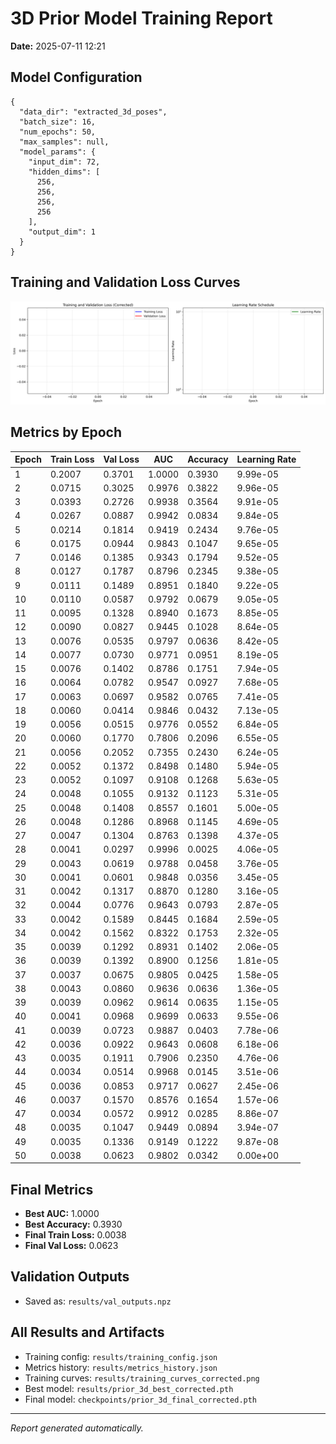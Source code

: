
# 3D Prior Model Training Report

**Date:** 2025-07-11 12:21

## Model Configuration

```
{
  "data_dir": "extracted_3d_poses",
  "batch_size": 16,
  "num_epochs": 50,
  "max_samples": null,
  "model_params": {
    "input_dim": 72,
    "hidden_dims": [
      256,
      256,
      256,
      256
    ],
    "output_dim": 1
  }
}
```

## Training and Validation Loss Curves

![Training Curves](training_curves_corrected.png)

## Metrics by Epoch

| Epoch | Train Loss | Val Loss | AUC | Accuracy | Learning Rate |
|-------|------------|----------|-----|----------|---------------|
| 1 | 0.2007 | 0.3701 | 1.0000 | 0.3930 | 9.99e-05 |
| 2 | 0.0715 | 0.3025 | 0.9976 | 0.3822 | 9.96e-05 |
| 3 | 0.0393 | 0.2726 | 0.9938 | 0.3564 | 9.91e-05 |
| 4 | 0.0267 | 0.0887 | 0.9942 | 0.0834 | 9.84e-05 |
| 5 | 0.0214 | 0.1814 | 0.9419 | 0.2434 | 9.76e-05 |
| 6 | 0.0175 | 0.0944 | 0.9843 | 0.1047 | 9.65e-05 |
| 7 | 0.0146 | 0.1385 | 0.9343 | 0.1794 | 9.52e-05 |
| 8 | 0.0127 | 0.1787 | 0.8796 | 0.2345 | 9.38e-05 |
| 9 | 0.0111 | 0.1489 | 0.8951 | 0.1840 | 9.22e-05 |
| 10 | 0.0110 | 0.0587 | 0.9792 | 0.0679 | 9.05e-05 |
| 11 | 0.0095 | 0.1328 | 0.8940 | 0.1673 | 8.85e-05 |
| 12 | 0.0090 | 0.0827 | 0.9445 | 0.1028 | 8.64e-05 |
| 13 | 0.0076 | 0.0535 | 0.9797 | 0.0636 | 8.42e-05 |
| 14 | 0.0077 | 0.0730 | 0.9771 | 0.0951 | 8.19e-05 |
| 15 | 0.0076 | 0.1402 | 0.8786 | 0.1751 | 7.94e-05 |
| 16 | 0.0064 | 0.0782 | 0.9547 | 0.0927 | 7.68e-05 |
| 17 | 0.0063 | 0.0697 | 0.9582 | 0.0765 | 7.41e-05 |
| 18 | 0.0060 | 0.0414 | 0.9846 | 0.0432 | 7.13e-05 |
| 19 | 0.0056 | 0.0515 | 0.9776 | 0.0552 | 6.84e-05 |
| 20 | 0.0060 | 0.1770 | 0.7806 | 0.2096 | 6.55e-05 |
| 21 | 0.0056 | 0.2052 | 0.7355 | 0.2430 | 6.24e-05 |
| 22 | 0.0052 | 0.1372 | 0.8498 | 0.1480 | 5.94e-05 |
| 23 | 0.0052 | 0.1097 | 0.9108 | 0.1268 | 5.63e-05 |
| 24 | 0.0048 | 0.1055 | 0.9132 | 0.1123 | 5.31e-05 |
| 25 | 0.0048 | 0.1408 | 0.8557 | 0.1601 | 5.00e-05 |
| 26 | 0.0048 | 0.1286 | 0.8968 | 0.1145 | 4.69e-05 |
| 27 | 0.0047 | 0.1304 | 0.8763 | 0.1398 | 4.37e-05 |
| 28 | 0.0041 | 0.0297 | 0.9996 | 0.0025 | 4.06e-05 |
| 29 | 0.0043 | 0.0619 | 0.9788 | 0.0458 | 3.76e-05 |
| 30 | 0.0041 | 0.0601 | 0.9848 | 0.0356 | 3.45e-05 |
| 31 | 0.0042 | 0.1317 | 0.8870 | 0.1280 | 3.16e-05 |
| 32 | 0.0044 | 0.0776 | 0.9643 | 0.0793 | 2.87e-05 |
| 33 | 0.0042 | 0.1589 | 0.8445 | 0.1684 | 2.59e-05 |
| 34 | 0.0042 | 0.1562 | 0.8322 | 0.1753 | 2.32e-05 |
| 35 | 0.0039 | 0.1292 | 0.8931 | 0.1402 | 2.06e-05 |
| 36 | 0.0039 | 0.1392 | 0.8900 | 0.1256 | 1.81e-05 |
| 37 | 0.0037 | 0.0675 | 0.9805 | 0.0425 | 1.58e-05 |
| 38 | 0.0043 | 0.0860 | 0.9636 | 0.0636 | 1.36e-05 |
| 39 | 0.0039 | 0.0962 | 0.9614 | 0.0635 | 1.15e-05 |
| 40 | 0.0041 | 0.0968 | 0.9699 | 0.0633 | 9.55e-06 |
| 41 | 0.0039 | 0.0723 | 0.9887 | 0.0403 | 7.78e-06 |
| 42 | 0.0036 | 0.0922 | 0.9643 | 0.0608 | 6.18e-06 |
| 43 | 0.0035 | 0.1911 | 0.7906 | 0.2350 | 4.76e-06 |
| 44 | 0.0034 | 0.0514 | 0.9968 | 0.0145 | 3.51e-06 |
| 45 | 0.0036 | 0.0853 | 0.9717 | 0.0627 | 2.45e-06 |
| 46 | 0.0037 | 0.1570 | 0.8576 | 0.1654 | 1.57e-06 |
| 47 | 0.0034 | 0.0572 | 0.9912 | 0.0285 | 8.86e-07 |
| 48 | 0.0035 | 0.1047 | 0.9449 | 0.0894 | 3.94e-07 |
| 49 | 0.0035 | 0.1336 | 0.9149 | 0.1222 | 9.87e-08 |
| 50 | 0.0038 | 0.0623 | 0.9802 | 0.0342 | 0.00e+00 |


## Final Metrics

- **Best AUC:** 1.0000
- **Best Accuracy:** 0.3930
- **Final Train Loss:** 0.0038
- **Final Val Loss:** 0.0623

## Validation Outputs

- Saved as: `results/val_outputs.npz`

## All Results and Artifacts

- Training config: `results/training_config.json`
- Metrics history: `results/metrics_history.json`
- Training curves: `results/training_curves_corrected.png`
- Best model: `results/prior_3d_best_corrected.pth`
- Final model: `checkpoints/prior_3d_final_corrected.pth`

---

*Report generated automatically.*
